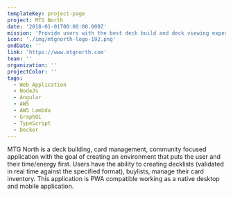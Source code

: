 ```yaml
---
templateKey: project-page
project: MTG North
date: '2018-01-01T00:00:00.000Z'
mission: 'Provide users with the best deck build and deck viewing experience. Creating an ethical application that respects the users autonomy and attention.'
icon: './img/mtgnorth-logo-192.png'
endDate: ''
link: 'https://www.mtgnorth.com'
team: ''
organization: ''
projectColor: ''
tags:
  - Web Application
  - NodeJs
  - Angular
  - AWS
  - AWS Lambda
  - GraphQL
  - TypeScript
  - Docker
---
```


MTG North is a deck building, card management, community focused application with the goal of creating an environment that puts the user and their time/energy first. Users have the ability to creating decklists (validated in real time against the specified format), buylists, manage their card inventory. This application is PWA compatible working as a native desktop and mobile application.
